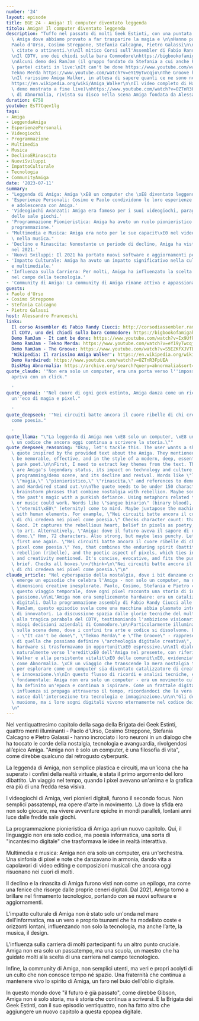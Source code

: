 ```yaml
---
number: '24'
layout: episode
title: BGE 24 - Amiga! Il computer diventato leggenda
titolo: Amiga! Il computer diventato leggenda
description: "Tuffo nel passato di molti Geek Estinti, con una puntata dedicata ad\
  \ Amiga dove abbiamo provato a far trasparire la magia e \n\nHanno partecipato:\n\
  Paolo d'Urso, Cosimo Streppone, Stefania Calcagno, Pietro Galassi\n\nAlcune risorse\
  \ citate o attinenti.\n\nIl mitico Corsi sull'Assembler di Fabio Randy Ciucci http://corsodiassembler.ramjam.it/index_en.htm\n\
  \nIl CDTV, uno dei chiodi sulla bara Commodore\nhttps://bigbookofamigahardware.com/bboah/product.aspx?id=34\n\
  \nAlcuni demo dei RamJam (il gruppo fondato da Stefania a cui anche Pietro ha fatto\
  \ parte) citati in live:\nIt can't be done https://www.youtube.com/watch?v=Ix9UfkK_ZKw\n\
  Tekno Merda https://www.youtube.com/watch?v=eY19yTwcqjo\nThe Groove https://www.youtube.com/watch?v=S5EZKfXJVTE\n\
  \nIl rarissimo Amiga Walker, in attesa di sapere quanti ce ne sono nel mondo:\n\
  https://en.wikipedia.org/wiki/Amiga_Walker\n\nIl video completo di Hardwired (il\
  \ demo mostrato a fine live)\nhttps://www.youtube.com/watch?v=OZTnR3FpUEA\n\nI numeri\
  \ di Abnormalia, rivista su disco nella scena Amiga fondata da Alessandro.\nhttps://archive.org/search?query=abnormalia&sort=title"
duration: 6758
youtube: EsT7Cqev1lg
tags:
- Amiga
- LeggendaAmiga
- EsperienzePersonali
- Videogiochi
- Programmazione
- Multimedia
- Musica
- DeclinoERinascita
- NuoviSviluppi
- ImpattoCulturale
- Tecnologia
- CommunityAmiga
date: '2023-07-11'
summary:
- "Leggenda di Amiga: Amiga \xE8 un computer che \xE8 diventato leggendario per molti."
- 'Esperienze Personali: Cosimo e Paolo condividono le loro esperienze di infanzia
  e adolescenza con Amiga.'
- 'Videogiochi Avanzati: Amiga era famoso per i suoi videogiochi, paragonabili a quelli
  delle sale giochi.'
- 'Programmazione Pionieristica: Amiga ha avuto un ruolo pionieristico nel campo della
  programmazione.'
- "Multimedia e Musica: Amiga era noto per le sue capacit\xE0 nel video editing e\
  \ nella musica."
- 'Declino e Rinascita: Nonostante un periodo di declino, Amiga ha visto una rinascita
  nel 2021.'
- 'Nuovi Sviluppi: Il 2021 ha portato nuovi software e aggiornamenti per Amiga.'
- 'Impatto Culturale: Amiga ha avuto un impatto significativo nella cultura informatica
  e multimediale.'
- 'Influenza sulla Carriera: Per molti, Amiga ha influenzato la scelta di carriere
  nel campo della tecnologia.'
- 'Community di Amiga: La community di Amiga rimane attiva e appassionata.'
guests:
- Paolo d'Urso
- Cosimo Streppone
- Stefania Calcagno
- Pietro Galassi
host: Alessandro Franceschi
links:
  Il corso Assembler di Fabio Randy Ciucci: http://corsodiassembler.ramjam.it/index_en.htm
  Il CDTV, uno dei chiodi sulla bara Commodore: https://bigbookofamigahardware.com/bboah/product.aspx?id=34
  Demo RamJam - It cant be done: https://www.youtube.com/watch?v=Ix9UfkK_ZKw
  Demo RamJam - Tekno Merda: https://www.youtube.com/watch?v=eY19yTwcqjo
  Demo RamJam - The Groove: https://www.youtube.com/watch?v=S5EZKfXJVTE
  'Wikipedia: Il rarissimo Amiga Walker': https://en.wikipedia.org/wiki/Amiga_Walker
  Demo Hardwired: https://www.youtube.com/watch?v=OZTnR3FpUEA
  DiskMag Abnormalia: https://archive.org/search?query=abnormalia&sort=title
quote_claude: '"Non era solo un computer, era una porta verso l''impossibile che si
  apriva con un click."

  '
quote_openai: '"Nel cuore di ogni geek estinto, Amiga danza come un ricordo ribelle,
  un''eco di magia e pixel."

  '
quote_deepseek: '"Nei circuiti batte ancora il cuore ribelle di chi credeva nei pixel
  come poesia."

  '
quote_llama: "\"La leggenda di Amiga non \xE8 solo un computer, \xE8 un'epoca, un'emozione,\
  \ un codice che ancora oggi continua a scrivere la storia.\""
quote_deepseek_reasoning: "Okay, let's tackle this. The user wants a short, impactful\
  \ quote inspired by the provided text about the Amiga. They mentioned it should\
  \ be memorable, effective, and in the style of a modern, deep, essential, and slightly\
  \ punk poet.\n\nFirst, I need to extract key themes from the text. The main points\
  \ are Amiga's legendary status, its impact on technology and culture, the community,\
  \ programming/demo scene, and its decline and revival. Words like \"leggenda,\"\
  \ \"magia,\" \"pionieristico,\" \"rinascita,\" and references to demos like RamJam\
  \ and Hardwired stand out.\n\nThe quote needs to be under 150 characters. Let's\
  \ brainstorm phrases that combine nostalgia with rebellion. Maybe something contrasting\
  \ the past's magic with a punkish defiance. Using metaphors related to technology\
  \ or music could work. Words like \"sangue binario\" (binary blood), \"urlo\" (scream),\
  \ \"eternit\xE0\" (eternity) come to mind. Maybe juxtapose the machine's components\
  \ with human elements. For example, \"Nei circuiti batte ancora il cuore ribelle\
  \ di chi credeva nei pixel come poesia.\" Checks character count: that's 89 characters.\
  \ Good. It captures the rebellious heart, belief in pixels as poetry, tying tech\
  \ to art. Alternatively, \"Amiga: dove il futuro aveva il sapore di un codice mai\
  \ domo.\" Hmm, 72 characters. Also strong, but maybe less punchy. Let's see the\
  \ first one again. \"Nei circuiti batte ancora il cuore ribelle di chi credeva nei\
  \ pixel come poesia.\" Yes, that combines the enduring spirit (battito del cuore),\
  \ rebellion (ribelle), and the poetic aspect of pixels, which ties into the demos\
  \ and creativity mentioned. It's concise, evocative, and fits the punk/modern poet\
  \ brief. Checks all boxes.\n</think>\n\"Nei circuiti batte ancora il cuore ribelle\
  \ di chi credeva nei pixel come poesia.\"\n"
claude_article: "Nel cyberspazio della nostalgia, dove i bit danzano con i ricordi,\
  \ emerge un episodio che celebra l'Amiga - non solo un computer, ma un portale verso\
  \ dimensioni creative inesplorate. Paolo, Cosimo, Stefania e Pietro ci guidano attraverso\
  \ questo viaggio temporale, dove ogni pixel racconta una storia di innovazione e\
  \ passione.\n\nL'Amiga non era semplicemente hardware: era un catalizzatore di sogni\
  \ digitali. Dalla programmazione assembly di Fabio Randy Ciucci alle demo della\
  \ RamJam, questo episodio svela come una macchina abbia plasmato intere generazioni\
  \ di innovatori. La discussione spazia dalle glorie tecniche del multitasking preemptivo\
  \ alla tragica parabola del CDTV, testimoniando l'ambizione visionaria e le occasionali\
  \ miopi decisioni aziendali di Commodore.\n\nParticolarmente illuminante \xE8 l'excursus\
  \ sulla scena demo, dove i confini tra arte e codice si dissolvono. Le demo citate\
  \ - \"It can't be done\", \"Tekno Merda\" e \"The Groove\" - rappresentano l'apice\
  \ di quella che possiamo definire \"archeologia digitale creativa\", dove limitazioni\
  \ hardware si trasformavano in opportunit\xE0 espressive.\n\nIl dialogo si evolve\
  \ naturalmente verso l'eredit\xE0 dell'Amiga nel presente, con riferimenti al rarissimo\
  \ Walker e alla persistente vitalit\xE0 della comunit\xE0, evidenziata da pubblicazioni\
  \ come Abnormalia. \xC8 un viaggio che transcende la mera nostalgia tecnologica\
  \ per esplorare come un computer sia diventato catalizzatore di creativit\xE0, comunit\xE0\
  \ e innovazione.\n\nIn questo flusso di ricordi e analisi tecniche, emerge una verit\xE0\
  \ fondamentale: Amiga non era solo un computer - era un movimento culturale che\
  \ ha definito un'epoca e continua a ispirare. Come un frattale digitale, la sua\
  \ influenza si propaga attraverso il tempo, ricordandoci che la vera innovazione\
  \ nasce dall'intersezione tra tecnologia e immaginazione.\n\n\"Gli dei della tecnologia\
  \ muoiono, ma i loro sogni digitali vivono eternamente nel codice dei loro devoti\"\
  \n"
---
```

Nel ventiquattresimo capitolo della saga della Brigata dei Geek Estinti, quattro menti illuminanti - Paolo d'Urso, Cosimo Streppone, Stefania Calcagno e Pietro Galassi - hanno incrociato i loro neuroni in un dialogo che ha toccato le corde della nostalgia, tecnologia e avanguardia, rivolgendosi all’epico Amiga. "Amiga non è solo un computer, è una filosofia di vita", come direbbe qualcuno dal retrogusto cyberpunk.

La leggenda di Amiga, non semplice plastica e circuiti, ma un'icona che ha superato i confini della realtà virtuale, è stata il primo argomento del loro dibattito. Un viaggio nel tempo, quando i pixel avevano un'anima e la grafica era più di una fredda resa visiva.

I videogiochi di Amiga, veri pionieri digitali, furono il secondo focus. Non semplici passatempi, ma opere d'arte in movimento. Là dove la sfida era non solo giocare, ma vivere avventure epiche in mondi paralleli, lontani anni luce dalle fredde sale giochi.

La programmazione pionieristica di Amiga aprì un nuovo capitolo. Qui, il linguaggio non era solo codice, ma poesia informatica, una sorta di "incantesimo digitale" che trasformava le idee in realtà interattiva.

Multimedia e musica: Amiga non era solo un computer, era un'orchestra. Una sinfonia di pixel e note che danzavano in armonia, dando vita a capolavori di video editing e composizioni musicali che ancora oggi risuonano nei cuori di molti.

Il declino e la rinascita di Amiga furono visti non come un epilogo, ma come una fenice che risorge dalle proprie ceneri digitali. Dal 2021, Amiga tornò a brillare nel firmamento tecnologico, portando con sé nuovi software e aggiornamenti.

L'impatto culturale di Amiga non è stato solo un'onda nel mare dell'informatica, ma un vero e proprio tsunami che ha modellato coste e orizzonti lontani, influenzando non solo la tecnologia, ma anche l’arte, la musica, il design.

L'influenza sulla carriera di molti partecipanti fu un altro punto cruciale. Amiga non era solo un passatempo, ma una scuola, un maestro che ha guidato molti alla scelta di una carriera nel campo tecnologico.

Infine, la community di Amiga, non semplici utenti, ma veri e propri acolyti di un culto che non conosce tempo né spazio. Una fraternità che continua a mantenere vivo lo spirito di Amiga, un faro nel buio dell'oblio digitale.

In questo mondo dove "il futuro è già passato", come direbbe Gibson, Amiga non è solo storia, ma è storia che continua a scriversi. E la Brigata dei Geek Estinti, con il suo episodio ventiquattro, non ha fatto altro che aggiungere un nuovo capitolo a questa epopea digitale.
